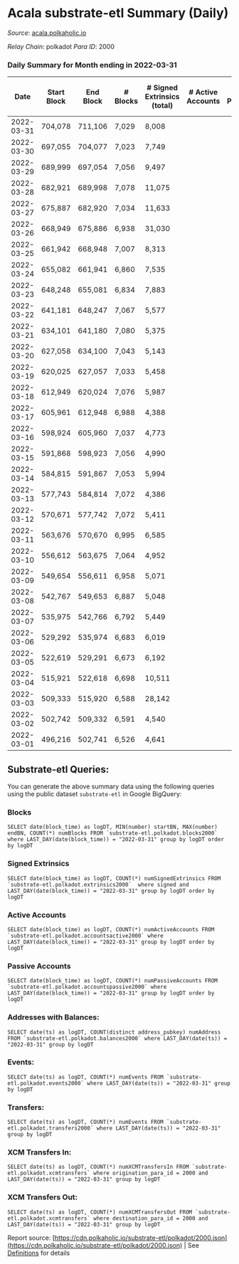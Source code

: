 # Acala substrate-etl Summary (Daily)

_Source_: [acala.polkaholic.io](https://acala.polkaholic.io)

*Relay Chain*: polkadot
*Para ID*: 2000



### Daily Summary for Month ending in 2022-03-31


| Date | Start Block | End Block | # Blocks | # Signed Extrinsics (total) | # Active Accounts | # Passive | # New | # Addresses with Balances | # Events | # Transfers | # XCM Transfers In | # XCM Transfers Out | Issues | 
| ---- | ----------- | --------- | -------- | --------------------------- | ----------------- | --------- | ----- | ------------------------- | -------- | ----------- | ------------------ | ------------------- | ------ |
| 2022-03-31 | 704,078 | 711,106 | 7,029 | 8,008 |  |  |  | 152,095 | 99,711 | 13,398 ($15,978,963.87) |   |   |  |
| 2022-03-30 | 697,055 | 704,077 | 7,023 | 7,749 |  |  |  | 151,893 | 95,443 | 12,518 ($12,003,470.45) |   |   |  |
| 2022-03-29 | 689,999 | 697,054 | 7,056 | 9,497 |  |  |  | 151,894 | 107,221 | 14,401 ($9,528,546.14) |   |   |  |
| 2022-03-28 | 682,921 | 689,998 | 7,078 | 11,075 |  |  |  | 151,744 | 116,126 | 14,996 ($13,425,892.56) |   |   |  |
| 2022-03-27 | 675,887 | 682,920 | 7,034 | 11,633 |  |  |  | 151,627 | 121,859 | 15,946 ($18,283,794.23) |   |   |  |
| 2022-03-26 | 668,949 | 675,886 | 6,938 | 31,030 |  |  |  | 151,472 | 221,563 | 24,402 ($19,170,634.89) |   |   |  |
| 2022-03-25 | 661,942 | 668,948 | 7,007 | 8,313 |  |  |  | 152,186 | 98,278 | 11,843 ($5,895,837.16) |   |   |  |
| 2022-03-24 | 655,082 | 661,941 | 6,860 | 7,535 |  |  |  | 151,986 | 94,374 | 11,931 ($14,933,703.53) |   |   |  |
| 2022-03-23 | 648,248 | 655,081 | 6,834 | 7,883 |  |  |  | 151,792 | 96,550 | 13,059 ($11,193,725.79) |   |   |  |
| 2022-03-22 | 641,181 | 648,247 | 7,067 | 5,577 |  |  |  | 151,600 | 85,088 | 11,564 ($18,510,332.50) |   |   |  |
| 2022-03-21 | 634,101 | 641,180 | 7,080 | 5,375 |  |  |  | 151,432 | 82,946 | 10,927 ($6,848,946.28) |   |   |  |
| 2022-03-20 | 627,058 | 634,100 | 7,043 | 5,143 |  |  |  | 151,297 | 79,987 | 10,425 ($3,593,250.52) |   |   |  |
| 2022-03-19 | 620,025 | 627,057 | 7,033 | 5,458 |  |  |  | 151,183 | 82,290 | 10,789 ($3,812,876.14) |   |   |  |
| 2022-03-18 | 612,949 | 620,024 | 7,076 | 5,987 |  |  |  | 151,073 | 84,959 | 11,250 ($4,687,144.35) |   |   |  |
| 2022-03-17 | 605,961 | 612,948 | 6,988 | 4,388 |  |  |  | 150,947 | 74,292 | 9,461 ($9,289,243.60) |   |   |  |
| 2022-03-16 | 598,924 | 605,960 | 7,037 | 4,773 |  |  |  | 150,801 | 77,210 | 10,082 ($3,189,479.16) |   |   |  |
| 2022-03-15 | 591,868 | 598,923 | 7,056 | 4,990 |  |  |  | 150,664 | 78,770 | 10,266 ($6,386,098.47) |   |   |  |
| 2022-03-14 | 584,815 | 591,867 | 7,053 | 5,994 |  |  |  | 150,495 | 85,805 | 11,387 ($4,812,840.70) |   |   |  |
| 2022-03-13 | 577,743 | 584,814 | 7,072 | 4,386 |  |  |  | 150,314 | 75,029 | 9,626 ($3,009,266.52) |   |   |  |
| 2022-03-12 | 570,671 | 577,742 | 7,072 | 5,411 |  |  |  | 150,157 | 82,779 | 10,907 ($4,399,296.56) |   |   |  |
| 2022-03-11 | 563,676 | 570,670 | 6,995 | 6,585 |  |  |  | 149,978 | 89,300 | 11,775 ($5,209,372.53) |   |   |  |
| 2022-03-10 | 556,612 | 563,675 | 7,064 | 4,952 |  |  |  | 149,787 | 70,934 | 9,934 ($3,087,648.48) |   |   |  |
| 2022-03-09 | 549,654 | 556,611 | 6,958 | 5,071 |  |  |  | 149,647 | 71,670 | 10,097 ($2,879,657.36) |   |   |  |
| 2022-03-08 | 542,767 | 549,653 | 6,887 | 5,048 |  |  |  | 149,478 | 71,302 | 10,243 ($8,523,560.43) |   |   |  |
| 2022-03-07 | 535,975 | 542,766 | 6,792 | 5,449 |  |  |  | 149,339 | 72,615 | 10,010 ($4,171,772.06) |   |   |  |
| 2022-03-06 | 529,292 | 535,974 | 6,683 | 6,019 |  |  |  | 149,140 | 75,492 | 10,570 ($1,898,520.41) |   |   |  |
| 2022-03-05 | 522,619 | 529,291 | 6,673 | 6,192 |  |  |  | 148,936 | 77,079 | 10,660 ($3,877,849.30) |   |   |  |
| 2022-03-04 | 515,921 | 522,618 | 6,698 | 10,511 |  |  |  | 148,727 | 103,366 | 14,117 ($4,800,100.39) |   |   |  |
| 2022-03-03 | 509,333 | 515,920 | 6,588 | 28,142 |  |  |  | 148,403 | 215,193 | 28,523 ($19,180,920.79) |   |   |  |
| 2022-03-02 | 502,742 | 509,332 | 6,591 | 4,540 |  |  |  | 147,735 | 63,546 | 7,917 ($2,337,813.80) |   |   |  |
| 2022-03-01 | 496,216 | 502,741 | 6,526 | 4,641 |  |  |  | 147,454 | 64,712 | 8,213 ($2,283,118.00) |   |   |  |

## Substrate-etl Queries:
You can generate the above summary data using the following queries using the public dataset `substrate-etl` in Google BigQuery:


### Blocks
```
SELECT date(block_time) as logDT, MIN(number) startBN, MAX(number) endBN, COUNT(*) numBlocks FROM `substrate-etl.polkadot.blocks2000`  where LAST_DAY(date(block_time)) = "2022-03-31" group by logDT order by logDT
```


### Signed Extrinsics
```
SELECT date(block_time) as logDT, COUNT(*) numSignedExtrinsics FROM `substrate-etl.polkadot.extrinsics2000`  where signed and LAST_DAY(date(block_time)) = "2022-03-31" group by logDT order by logDT
```


### Active Accounts
```
SELECT date(block_time) as logDT, COUNT(*) numActiveAccounts FROM `substrate-etl.polkadot.accountsactive2000` where LAST_DAY(date(block_time)) = "2022-03-31" group by logDT order by logDT
```


### Passive Accounts
```
SELECT date(block_time) as logDT, COUNT(*) numPassiveAccounts FROM `substrate-etl.polkadot.accountspassive2000` where LAST_DAY(date(block_time)) = "2022-03-31" group by logDT order by logDT
```


### Addresses with Balances:
```
SELECT date(ts) as logDT, COUNT(distinct address_pubkey) numAddress FROM `substrate-etl.polkadot.balances2000` where LAST_DAY(date(ts)) = "2022-03-31" group by logDT
```


### Events:
```
SELECT date(ts) as logDT, COUNT(*) numEvents FROM `substrate-etl.polkadot.events2000` where LAST_DAY(date(ts)) = "2022-03-31" group by logDT
```


### Transfers:
```
SELECT date(ts) as logDT, COUNT(*) numEvents FROM `substrate-etl.polkadot.transfers2000` where LAST_DAY(date(ts)) = "2022-03-31" group by logDT
```


### XCM Transfers In:
```
SELECT date(ts) as logDT, COUNT(*) numXCMTransfersIn FROM `substrate-etl.polkadot.xcmtransfers` where origination_para_id = 2000 and LAST_DAY(date(ts)) = "2022-03-31" group by logDT
```


### XCM Transfers Out:
```
SELECT date(ts) as logDT, COUNT(*) numXCMTransfersOut FROM `substrate-etl.polkadot.xcmtransfers` where destination_para_id = 2000 and LAST_DAY(date(ts)) = "2022-03-31" group by logDT
```



Report source: [https://cdn.polkaholic.io/substrate-etl/polkadot/2000.json](https://cdn.polkaholic.io/substrate-etl/polkadot/2000.json) | See [Definitions](/DEFINITIONS.md) for details
